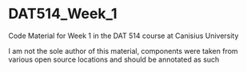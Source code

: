 # DAT514_Week_1
Code Material for Week 1 in the DAT 514 course at Canisius University

I am not the sole author of this material,   components were taken from various open source locations and should be annotated as such
